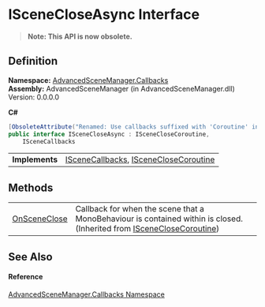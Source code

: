 # ISceneCloseAsync Interface
<blockquote><strong>Note: This API is now obsolete.</strong></blockquote>




## Definition
**Namespace:** <a href="N_AdvancedSceneManager_Callbacks.md">AdvancedSceneManager.Callbacks</a>  
**Assembly:** AdvancedSceneManager (in AdvancedSceneManager.dll) Version: 0.0.0.0

**C#**
``` C#
[ObsoleteAttribute("Renamed: Use callbacks suffixed with 'Coroutine' instead.")]
public interface ISceneCloseAsync : ISceneCloseCoroutine, 
	ISceneCallbacks
```

<table><tr><td><strong>Implements</strong></td><td><a href="T_AdvancedSceneManager_Callbacks_ISceneCallbacks.md">ISceneCallbacks</a>, <a href="T_AdvancedSceneManager_Callbacks_ISceneCloseCoroutine.md">ISceneCloseCoroutine</a></td></tr>
</table>



## Methods
<table>
<tr>
<td><a href="M_AdvancedSceneManager_Callbacks_ISceneCloseCoroutine_OnSceneClose.md">OnSceneClose</a></td>
<td>Callback for when the scene that a MonoBehaviour is contained within is closed.<br />(Inherited from <a href="T_AdvancedSceneManager_Callbacks_ISceneCloseCoroutine.md">ISceneCloseCoroutine</a>)</td></tr>
</table>

## See Also


#### Reference
<a href="N_AdvancedSceneManager_Callbacks.md">AdvancedSceneManager.Callbacks Namespace</a>  
